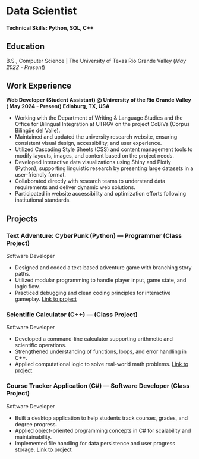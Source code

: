 # Data Scientist

#### Technical Skills: Python, SQL, C++

## Education		        		
B.S., Computer Science | The University of Texas Rio Grande Valley (_May 2022 - Present_)

## Work Experience
**Web Developer (Student Assistant) @ University of the Rio Grande Valley ( May 2024 - Present) Edinburg, TX, USA**
- Working with the Department of Writing & Language Studies and the Office for Bilingual Integration at UTRGV on the project 
CoBiVa (Corpus Bilingüe del Valle).
-  Maintained and updated the university research website, ensuring consistent visual design, accessibility, and user experience.
-  Utilized Cascading Style Sheets (CSS) and content management tools to modify layouts, images, and content based on the project 
needs.
-  Developed interactive data visualizations using Shiny and Plotly (Python), supporting linguistic research by presenting large datasets in 
a user-friendly format.
-  Collaborated directly with research teams to understand data requirements and deliver dynamic web solutions.
-  Participated in website accessibility and optimization efforts following institutional standards.


## Projects
### Text Adventure: CyberPunk (Python) — Programmer (Class Project)
 Software Developer
 -  Designed and coded a text-based adventure game with branching story paths.
 -  Utilized modular programming to handle player input, game state, and logic flow.
 -  Practiced debugging and clean coding principles for interactive gameplay.
 [Link to project](https://github.com/JavierGravex/TextAdventure-CyberPunk) 
 
### Scientific Calculator (C++) — (Class Project)
 Software Developer
 -  Developed a command-line calculator supporting arithmetic and scientific operations.
 -  Strengthened understanding of functions, loops, and error handling in C++.
 -  Applied computational logic to solve real-world math problems.
 [Link to project](https://github.com/JavierGravex/Scientific_Calculator)

### Course Tracker Application (C#) — Software Developer (Class Project)
 Software Developer
 -  Built a desktop application to help students track courses, grades, and degree progress.
 -  Applied object-oriented programming concepts in C# for scalability and maintainability.
 -  Implemented file handling for data persistence and user progress storage.
 [Link to project](https://github.com/JavierGravex/Course-Tracker-Application)

